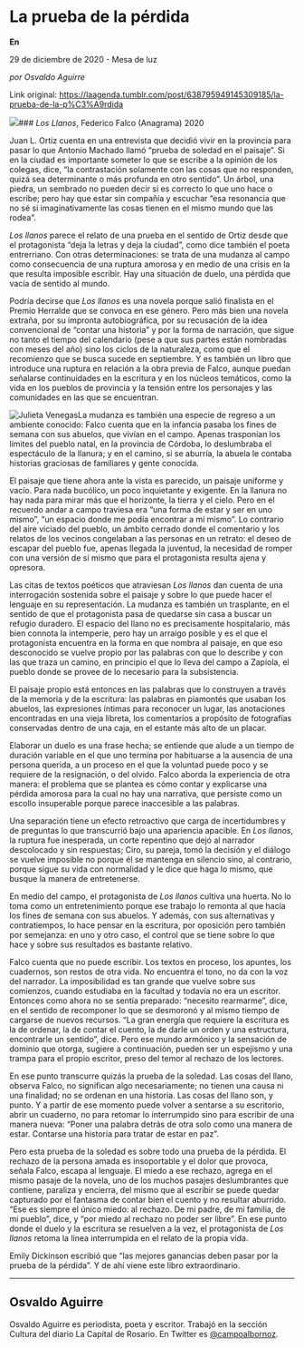 # La prueba de la pérdida

**En**

29 de diciembre de 2020 - Mesa de luz

_por Osvaldo Aguirre_

Link original: https://laagenda.tumblr.com/post/638795949145309185/la-prueba-de-la-p%C3%A9rdida

![](https://64.media.tumblr.com/1c6e4a75e8cace2f9e082d7e739badca/c727d07c78bce332-32/s500x750/c5cbc73e5178b886ec81a37e8af0bf069151b752.jpg)###  *Los Llanos*, Federico Falco (Anagrama) 2020

   





Juan L. Ortiz cuenta en una entrevista que decidió vivir en la provincia para pasar lo que Antonio Machado llamó “prueba de soledad en el paisaje”. Si en la ciudad es importante someter lo que se escribe a la opinión de los colegas, dice, “la contrastación solamente con las cosas que no responden, quizá sea determinante o más profunda en otro sentido”. Un árbol, una piedra, un sembrado no pueden decir si es correcto lo que uno hace o escribe; pero hay que estar sin compañía y escuchar “esa resonancia que no sé si imaginativamente las cosas tienen en el mismo mundo que las rodea”.

 *Los llanos* parece el relato de una prueba en el sentido de Ortiz desde que el protagonista “deja la letras y deja la ciudad”, como dice también el poeta entrerriano. Con otras determinaciones: se trata de una mudanza al campo como consecuencia de una ruptura amorosa y en medio de una crisis en la que resulta imposible escribir. Hay una situación de duelo, una pérdida que vacía de sentido al mundo.

Podría decirse que *Los llanos* es una novela porque salió finalista en el Premio Herralde que se convoca en ese género. Pero más bien una novela extraña, por su impronta autobiográfica, por su recusación de la idea convencional de “contar una historia” y por la forma de narración, que sigue no tanto el tiempo del calendario (pese a que sus partes están nombradas con meses del año) sino los ciclos de la naturaleza, como que el recomienzo que se busca sucede en septiembre. Y es también un libro que introduce una ruptura en relación a la obra previa de Falco, aunque puedan señalarse continuidades en la escritura y en los núcleos temáticos, como la vida en los pueblos de provincia y la tensión entre los personajes y las comunidades en las que se encuentran.

![Julieta Venegas](https://64.media.tumblr.com/12dc0f10de90d66b2cb25d8309a658f0/c727d07c78bce332-53/s250x400/a2069f8c79cfc4f0881e9e987c80d679de4b2017.jpg)La mudanza es también una especie de regreso a un ambiente conocido: Falco cuenta que en la infancia pasaba los fines de semana con sus abuelos, que vivían en el campo. Apenas trasponían los límites del pueblo natal, en la provincia de Córdoba, lo deslumbraba el espectáculo de la llanura; y en el camino, si se aburría, la abuela le contaba historias graciosas de familiares y gente conocida.

El paisaje que tiene ahora ante la vista es parecido, un paisaje uniforme y vacío. Para nada bucólico, un poco inquietante y exigente. En la llanura no hay nada para mirar más que el horizonte, la tierra y el cielo. Pero en el recuerdo andar a campo traviesa era “una forma de estar y ser en uno mismo”, “un espacio donde me podía encontrar a mí mismo”. Lo contrario del aire viciado del pueblo, un ámbito cerrado donde el comentario y los relatos de los vecinos congelaban a las personas en un retrato: el deseo de escapar del pueblo fue, apenas llegada la juventud, la necesidad de romper con una versión de sí mismo que para el protagonista resulta ajena y opresora.

Las citas de textos poéticos que atraviesan *Los llanos* dan cuenta de una interrogación sostenida sobre el paisaje y sobre lo que puede hacer el lenguaje en su representación. La mudanza es también un trasplante, en el sentido de que el protagonista pasa de quedarse sin casa a buscar un refugio duradero. El espacio del llano no es precisamente hospitalario, más bien connota la intemperie, pero hay un arraigo posible y es el que el protagonista encuentra en la forma en que nombra al paisaje, en que eso desconocido se vuelve propio por las palabras con que lo describe y con las que traza un camino, en principio el que lo lleva del campo a Zapiola, el pueblo donde se provee de lo necesario para la subsistencia.

El paisaje propio está entonces en las palabras que lo construyen a través de la memoria y de la escritura: las palabras en piamontés que usaban los abuelos, las expresiones íntimas para reconocer un lugar, las anotaciones encontradas en una vieja libreta, los comentarios a propósito de fotografías conservadas dentro de una caja, en el estante más alto de un placar.

Elaborar un duelo es una frase hecha; se entiende que alude a un tiempo de duración variable en el que uno termina por habituarse a la ausencia de una persona querida, a un proceso en el que la voluntad puede poco y se requiere de la resignación, o del olvido. Falco aborda la experiencia de otra manera: el problema que se plantea es cómo contar y explicarse una pérdida amorosa para la cual no hay una narrativa, que persiste como un escollo insuperable porque parece inaccesible a las palabras.

Una separación tiene un efecto retroactivo que carga de incertidumbres y de preguntas lo que transcurrió bajo una apariencia apacible. En *Los llanos*, la ruptura fue inesperada, un corte repentino que dejó al narrador descolocado y sin respuestas; Ciro, su pareja, tomó la decisión y el diálogo se vuelve imposible no porque él se mantenga en silencio sino, al contrario, porque sigue su vida con normalidad y le dice que haga lo mismo, que busque la manera de entretenerse.

En medio del campo, el protagonista de *Los llanos* cultiva una huerta. No lo toma como un entretenimiento porque ese trabajo lo remonta al que hacía los fines de semana con sus abuelos. Y además, con sus alternativas y contratiempos, lo hace pensar en la escritura, por oposición pero también por semejanza: en uno y otro caso, el control que se tiene sobre lo que hace y sobre sus resultados es bastante relativo.

Falco cuenta que no puede escribir. Los textos en proceso, los apuntes, los cuadernos, son restos de otra vida. No encuentra el tono, no da con la voz del narrador. La imposibilidad es tan grande que vuelve sobre sus comienzos, cuando estudiaba en la facultad y todavía no era un escritor. Entonces como ahora no se sentía preparado: “necesito rearmarme”, dice, en el sentido de recomponer lo que se desmoronó y al mismo tiempo de cargarse de nuevos recursos. “La gran energía que requiere la escritura es la de ordenar, la de contar el cuento, la de darle un orden y una estructura, encontrarle un sentido”, dice. Pero ese mundo armónico y la sensación de dominio que otorga, sugiere a continuación, pueden ser un espejismo y una trampa para el propio escritor, preso del temor al rechazo de los lectores.

En ese punto transcurre quizás la prueba de la soledad. Las cosas del llano, observa Falco, no significan algo necesariamente; no tienen una causa ni una finalidad; no se ordenan en una historia. Las cosas del llano son, y punto. Y a partir de ese momento puede volver a sentarse a su escritorio, abrir un cuaderno, no para retomar lo interrumpido sino para escribir de una manera nueva: “Poner una palabra detrás de otra solo como una manera de estar. Contarse una historia para tratar de estar en paz”.

Pero esta prueba de la soledad es sobre todo una prueba de la pérdida. El rechazo de la persona amada es insoportable y el dolor que provoca, señala Falco, escapa al lenguaje. El miedo a ese rechazo, agrega en el mismo pasaje de la novela, uno de los muchos pasajes deslumbrantes que contiene, paraliza y  encierra, del mismo que al escribir se puede quedar capturado por el fantasma de contar bien el cuento y no resultar aburrido. “Ese es siempre el único miedo: al rechazo. De mi padre, de mi familia, de mi pueblo”, dice, y “por miedo al rechazo no poder ser libre”. En ese punto donde el duelo y la escritura se resuelven a la vez, el protagonista de *Los llanos* retoma la línea interrumpida en el relato de la propia vida.

Emily Dickinson escribió que “las mejores ganancias deben pasar por la prueba de la pérdida”. Y de ahí viene este libro extraordinario.



---

 Osvaldo Aguirre
----------------

 Osvaldo Aguirre es periodista, poeta y escritor. Trabajó en la sección Cultura del diario La Capital de Rosario. En Twitter es [@campoalbornoz](https://twitter.com/campoalbornoz).

